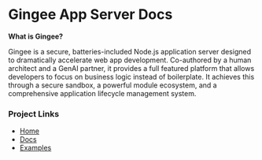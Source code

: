 # Gingee App Server Docs

**What is Gingee?**

Gingee is a secure, batteries-included Node.js application server designed to dramatically accelerate web app development. Co-authored by a human architect and a GenAI partner, it provides a full featured platform that allows developers to focus on business logic instead of boilerplate. It achieves this through a secure sandbox, a powerful module ecosystem, and a comprehensive application lifecycle management system.

### Project Links

- [Home](https://github.com/gingerhome/gingee)
- [Docs](https://gingerhome.github.io/gingee-docs/)
- [Examples](https://github.com/gingerhome/gingee-examples/examples.md)
